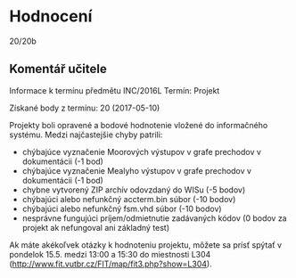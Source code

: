 # Hodnocení
20/20b

## Komentář učitele
Informace k termínu předmětu INC/2016L
Termín: Projekt

Získané body z termínu: 20 (2017-05-10)

Projekty boli opravené a bodové hodnotenie vložené do
informačného systému. Medzi najčastejšie chyby patrili:
- chýbajúce vyznačenie Moorových výstupov v grafe prechodov
v dokumentácii (-1 bod)
- chýbajúce vyznačenie Mealyho výstupov v grafe prechodov v
dokumentácii (-1 bod)
- chybne vytvorený ZIP archív odovzdaný do WISu (-5 bodov)
- chýbajúci alebo nefunkčný accterm.bin súbor (-10 bodov)
- chýbajúci alebo nefunkčný fsm.vhd súbor (-10 bodov)
- nesprávne fungujúci príjem/odmietnutie zadávaných kódov
(0 bodov za projekt ak nefungoval ani základný test)

Ak máte akékoľvek otázky k hodnoteniu projektu, môžete sa
prísť spýtať v pondelok 15.5. medzi 13:00 a 15:30 do
miestnosti L304
(http://www.fit.vutbr.cz/FIT/map/fit3.php?show=L304). 

